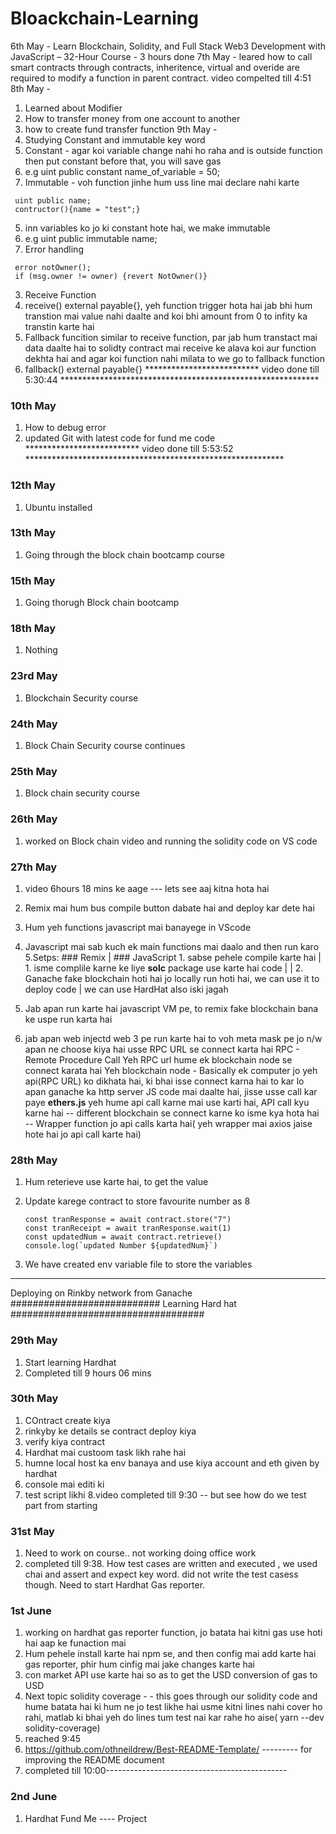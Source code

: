 # Bloackchain-Learning
6th May - Learn Blockchain, Solidity, and Full Stack Web3 Development with JavaScript – 32-Hour Course - 3 hours done
7th May - leared how to call smart contracts through contracts, inheritence, virtual and overide are required to modify a function in parent contract. video compelted till 4:51
8th May - 
1. Learned about Modifier 
2. How to transfer money from one account to another
3. how to create fund transfer function
9th May - 
1. Studying Constant and immutable key word
  1. Constant - agar koi variable change nahi ho raha and is outside function then put constant before that, you will save gas
  2. e.g uint public constant name_of_variable = 50;
  1. Immutable - voh function jinhe hum uss line mai declare nahi karte 
  ``` solidity
   uint public name;
   contructor(){name = "test";}
   ```
  
  5. inn variables ko jo ki constant hote hai, we make immutable
  6. e.g uint public immutable name;
2. Error handling 

  ``` solidity
   error notOwner();
   if (msg.owner != owner) {revert NotOwner()}
  ```
3. Receive Function
  1. receive() external payable{}, yeh function trigger hota hai jab bhi hum transtion mai value nahi daalte and koi bhi amount from 0 to infity ka transtin karte hai
4. Fallback funcition similar to receive function, par jab hum transtact mai data daalte hai to solidty contract mai receive ke alava koi aur function dekhta hai and agar koi function nahi milata to we go to fallback function
  1. fallback() external payable{} 
 ************************** video done till 5:30:44 ***********************************************************
 
 ### 10th May
 1. How to debug error
 2. updated Git with latest code for fund me code
 ************************** video done till 5:53:52 ***********************************************************

### 12th May
1. Ubuntu installed 

### 13th May
1. Going through the block chain bootcamp course

### 15th May
1. Going thorugh Block chain bootcamp

### 18th May
1. Nothing
### 23rd May
1. Blockchain Security course
### 24th May
1. Block Chain Security course continues
### 25th May
1. Block chain security course
### 26th May
1. worked on Block chain video and running the solidity code on VS code
### 27th May
1. video 6hours 18 mins ke aage --- lets see aaj kitna hota hai
2. Remix mai hum bus compile button dabate hai and deploy kar dete hai 
3. Hum yeh functions javascript mai banayege in VScode
4. Javascript mai sab kuch ek main functions mai daalo and then run karo
5.Setps: 
                  ### Remix                        |                  ### JavaScript
            1. sabse pehele compile karte hai     |    1. isme complile karne ke liye **solc** package use karte hai
                code                              |
                                                  |    2. Ganache fake blockchain hoti hai jo locally run hoti hai, we can use it to deploy code
                                                  |        we can use HardHat also iski jagah
       
 6. Jab apan run karte hai javascript VM pe, to remix fake blockchain bana ke uspe run karta hai
 7. jab apan web injectd web 3 pe run karte hai to voh meta mask pe jo n/w apan ne choose kiya hai usse RPC URL se connect karta hai
  RPC - Remote Procedure Call
        Yeh RPC url hume ek blockchain node se connect karata hai
        Yeh blockchain node - Basically ek computer jo yeh api(RPC URL) ko dikhata hai, ki bhai isse connect karna hai to kar lo
        apan ganache ka http server JS code mai daalte hai, jisse usse call kar paye 
        **ethers.js** yeh hume api call karne mai use karti hai, 
              API call kyu karne hai -- different blockchain se connect karne ko
              isme kya hota hai -- Wrapper function jo api calls karta hai( yeh wrapper mai axios jaise hote hai jo api call karte hai)
 
 ### 28th May
 1. Hum reterieve use karte hai, to get the value
 2. Update karege contract to store favourite number as 8
      ```solidity
      const tranResponse = await contract.store("7")
      const tranReceipt = await tranResponse.wait(1)
      const updatedNum = await contract.retrieve()
      console.log(`updated Number ${updatedNum}`)
      ```
      
  3. We have created env variable file to store the variables
*********************************
Deploying on Rinkby network from Ganache
########################### Learning Hard hat ###################################
### 29th May
1. Start learning Hardhat
2. Completed till 9 hours 06 mins
### 30th May
1. COntract create kiya
2. rinkyby ke details se contract deploy kiya
3. verify kiya contract 
4. Hardhat mai custoom task likh rahe hai
5. humne local host ka env banaya and use kiya account and eth given by hardhat
6. console mai editi ki
7. test script likhi
8.video completed till 9:30 -- but see how do we test part from starting
### 31st May
1. Need to work on course.. not working doing office work
2. completed till 9:38. How test cases are written and executed , we used chai and assert and expect key word. did not write the test casess though. Need to start Hardhat Gas reporter.
### 1st June
1. working on hardhat gas reporter function, jo batata hai kitni gas use hoti hai aap ke funaction mai
2. Hum pehele install karte hai npm se, and then config mai add karte hai gas reporter, phir hum cinfig mai jake changes karte hai 
3. con market API use karte hai so as to get the USD conversion of gas to USD 
4. Next topic solidity coverage - - this goes through our solidity code and hume batata hai ki hum ne jo test likhe hai usme kitni lines nahi cover ho rahi, matlab ki bhai yeh do lines tum test nai kar rahe ho aise( yarn --dev solidity-coverage)
5. reached 9:45
6. https://github.com/othneildrew/Best-README-Template/         --------- for improving the README document
7. completed till 10:00---------------------------------------------
### 2nd June
1. Hardhat Fund Me ---- Project
